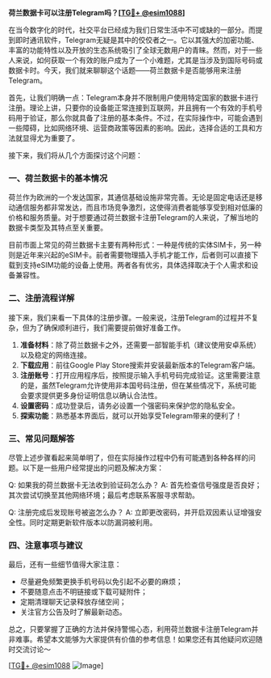 **荷兰数据卡可以注册Telegram吗？[[TG💪+ @esim1088](https://t.me/s/esim1088)]**

在当今数字化的时代，社交平台已经成为我们日常生活中不可或缺的一部分。而提到即时通讯软件，Telegram无疑是其中的佼佼者之一。它以其强大的加密功能、丰富的功能特性以及开放的生态系统吸引了全球无数用户的青睐。然而，对于一些人来说，如何获取一个有效的账户成为了一个小难题，尤其是当涉及到国际号码或数据卡时。今天，我们就来聊聊这个话题——荷兰数据卡是否能够用来注册Telegram。

首先，让我们明确一点：Telegram本身并不限制用户使用特定国家的数据卡进行注册。理论上讲，只要你的设备能正常连接到互联网，并且拥有一个有效的手机号码用于验证，那么你就具备了注册的基本条件。不过，在实际操作中，可能会遇到一些障碍，比如网络环境、运营商政策等因素的影响。因此，选择合适的工具和方法就显得尤为重要了。

接下来，我们将从几个方面探讨这个问题：

### 一、荷兰数据卡的基本情况

荷兰作为欧洲的一个发达国家，其通信基础设施非常完善。无论是固定电话还是移动通信服务都非常发达，而且市场竞争激烈，这使得消费者能够享受到相对低廉的价格和服务质量。对于想要通过荷兰数据卡注册Telegram的人来说，了解当地的数据卡类型及其特点至关重要。

目前市面上常见的荷兰数据卡主要有两种形式：一种是传统的实体SIM卡，另一种则是近年来兴起的eSIM卡。前者需要物理插入手机才能工作，后者则可以直接下载到支持eSIM功能的设备上使用。两者各有优劣，具体选择取决于个人需求和设备兼容性。

### 二、注册流程详解

接下来，我们来看一下具体的注册步骤。一般来说，注册Telegram的过程并不复杂，但为了确保顺利进行，我们需要提前做好准备工作。

1. **准备材料**：除了荷兰数据卡之外，还需要一部智能手机（建议使用安卓系统）以及稳定的网络连接。
2. **下载应用**：前往Google Play Store搜索并安装最新版本的Telegram客户端。
3. **注册账号**：打开应用程序后，按照提示输入手机号码完成验证。这里需要注意的是，虽然Telegram允许使用非本国号码注册，但在某些情况下，系统可能会要求提供更多身份证明信息以确认合法性。
4. **设置密码**：成功登录后，请务必设置一个强密码来保护您的隐私安全。
5. **探索功能**：熟悉基本界面后，就可以开始享受Telegram带来的便利了！

### 三、常见问题解答

尽管上述步骤看起来简单明了，但在实际操作过程中仍有可能遇到各种各样的问题。以下是一些用户经常提出的问题及解决方案：

Q: 如果我的荷兰数据卡无法收到验证码怎么办？
A: 首先检查信号强度是否良好；其次尝试切换至其他网络环境；最后考虑联系客服寻求帮助。

Q: 注册完成后发现账号被盗怎么办？
A: 立即更改密码，并开启双因素认证增强安全性。同时定期更新软件版本以防漏洞被利用。

### 四、注意事项与建议

最后，还有一些细节值得大家注意：

- 尽量避免频繁更换手机号码以免引起不必要的麻烦；
- 不要随意点击不明链接或下载可疑附件；
- 定期清理聊天记录释放存储空间；
- 关注官方公告及时了解最新动态。

总之，只要掌握了正确的方法并保持警惕心态，利用荷兰数据卡注册Telegram并非难事。希望本文能够为大家提供有价值的参考信息！如果您还有其他疑问欢迎随时交流讨论～

[[TG💪+ @esim1088](https://t.me/s/esim1088) ![Image](https://i.postimg.cc/4NQfJmqS/Snipaste-2025-05-13-00-14-12.png)]